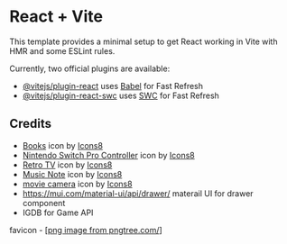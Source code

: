 # React + Vite

This template provides a minimal setup to get React working in Vite with HMR and some ESLint rules.

Currently, two official plugins are available:

- [@vitejs/plugin-react](https://github.com/vitejs/vite-plugin-react/blob/main/packages/plugin-react/README.md) uses [Babel](https://babeljs.io/) for Fast Refresh
- [@vitejs/plugin-react-swc](https://github.com/vitejs/vite-plugin-react-swc) uses [SWC](https://swc.rs/) for Fast Refresh


## Credits 
* <a target="_blank" href="https://icons8.com/icon/37814/books">Books</a> icon by <a target="_blank" href="https://icons8.com">Icons8</a>
* <a target="_blank" href="https://icons8.com/icon/51F0o6bWwYMt/nintendo-switch-pro-controller">Nintendo Switch Pro Controller</a> icon by <a target="_blank" href="https://icons8.com">Icons8</a>
* <a target="_blank" href="https://icons8.com/icon/2772/retro-tv">Retro TV</a> icon by <a target="_blank" href="https://icons8.com">Icons8</a>
* <a target="_blank" href="https://icons8.com/icon/12654/musical-note">Music Note</a> icon by <a target="_blank" href="https://icons8.com">Icons8</a>
* <a target="_blank" href="https://icons8.com/icon/624/documentary">movie camera</a> icon by <a target="_blank" href="https://icons8.com">Icons8</a>
* https://mui.com/material-ui/api/drawer/ materail UI for drawer component
* IGDB for Game API

favicon - [<a href='https://pngtree.com/freepng/red-and-black-logo_5517319.html'>png image from pngtree.com/</a>]